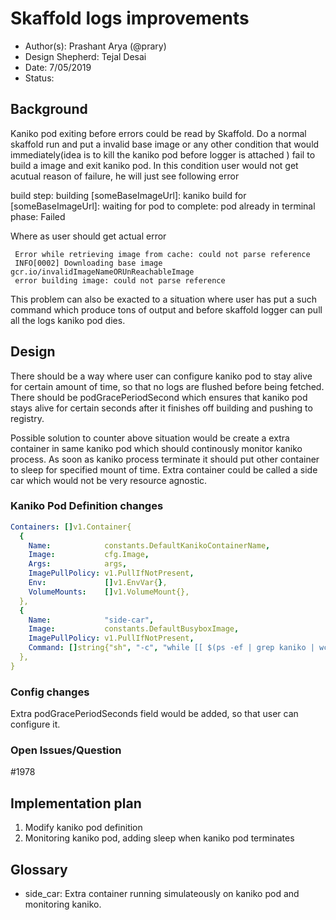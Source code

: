 # Skaffold logs improvements

* Author(s): Prashant Arya (@prary)
* Design Shepherd: Tejal Desai
* Date: 7/05/2019
* Status: 

## Background

Kaniko pod exiting before errors could be read by Skaffold. Do a normal skaffold run and put a invalid 
base image or any other condition that would immediately(idea is to kill the kaniko pod before logger
is attached ) fail to build a image and exit kaniko pod. In this condition user would not get acutual 
reason of failure, he will just see following error

build step: building [someBaseImageUrl]: kaniko build for [someBaseImageUrl]: waiting for pod to complete: pod already in terminal phase: Failed   


Where as user should get actual error

     Error while retrieving image from cache: could not parse reference
     INFO[0002] Downloading base image gcr.io/invalidImageNameORUnReachableImage
     error building image: could not parse reference


This problem can also be exacted to a situation where user has put a such command which produce tons of output and before skaffold logger can pull all the logs kaniko pod  dies.

## Design

There should be a way where user can configure kaniko pod to stay alive for certain amount of time, so 
that no logs are flushed before being fetched. There should be podGracePeriodSecond which ensures that
kaniko pod stays alive for certain seconds after it finishes off building and pushing to registry. 

Possible solution to counter above situation would be create a extra container in same kaniko pod
which should continously monitor kaniko process. As soon as kaniko process terminate it should put 
other container to sleep for specified mount of time. Extra container could be called a side car 
which would not be very resource agnostic.

### Kaniko Pod Definition changes

```yaml
Containers: []v1.Container{
  {
    Name:            constants.DefaultKanikoContainerName,
    Image:           cfg.Image,
    Args:            args,
    ImagePullPolicy: v1.PullIfNotPresent,
    Env:             []v1.EnvVar{},
    VolumeMounts:    []v1.VolumeMount{},
  },
  {
    Name:            "side-car",
    Image:           constants.DefaultBusyboxImage,
    ImagePullPolicy: v1.PullIfNotPresent,
    Command: []string{"sh", "-c", "while [[ $(ps -ef | grep kaniko | wc -l) -gt 1 ]] ; do sleep 1; done; sleep " + cfg.PodGracePeriodSeconds},
  },
}
```
### Config changes

Extra podGracePeriodSeconds field would be added, so that user can configure it.


### Open Issues/Question
#1978


## Implementation plan

1. Modify kaniko pod definition
2. Monitoring kaniko pod, adding sleep when kaniko pod terminates

## Glossary

- side_car: Extra container running simulateously on kaniko pod and monitoring kaniko.
